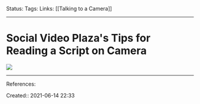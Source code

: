Status:
Tags: 
Links: [[Talking to a Camera]]
___
# Social Video Plaza's Tips for Reading a Script on Camera
![](https://i.gyazo.com/b5477c2e6e5da5d08e99c69af65b3f88.png)
___
References:

Created:: 2021-06-14 22:33